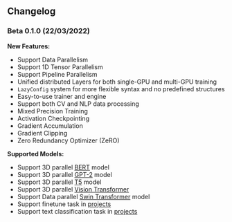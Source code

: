 ## Changelog

### Beta 0.1.0 (22/03/2022)

**New Features:**
- Support Data Parallelism
- Support 1D Tensor Parallelism
- Support Pipeline Parallelism
- Unified distributed Layers for both single-GPU and multi-GPU training
- `LazyConfig` system for more flexible syntax and no predefined structures
- Easy-to-use trainer and engine
- Support both CV and NLP data processing
- Mixed Precision Training
- Activation Checkpointing
- Gradient Accumulation
- Gradient Clipping
- Zero Redundancy Optimizer (ZeRO)

**Supported Models:**
- Support 3D parallel [BERT](https://arxiv.org/abs/1810.04805) model
- Support 3D parallel [GPT-2](https://cdn.openai.com/better-language-models/language_models_are_unsupervised_multitask_learners.pdf) model
- Support 3D parallel [T5](https://arxiv.org/abs/1910.10683) model
- Support 3D parallel [Vision Transformer](https://arxiv.org/abs/2010.11929)
- Support Data parallel [Swin Transformer](https://arxiv.org/abs/2103.14030) model
- Support finetune task in [projects](/projects/)
- Support text classification task in [projects](/projects/)
